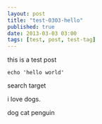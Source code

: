 ```yaml
---
layout: post
title: "test-0303-hello"
published: true
date: 2013-03-03 03:00
tags: [test, post, test-tag]
---
```


this is a test post

    echo 'hello world'

search target

i love dogs.

<!-- more -->

dog cat penguin

